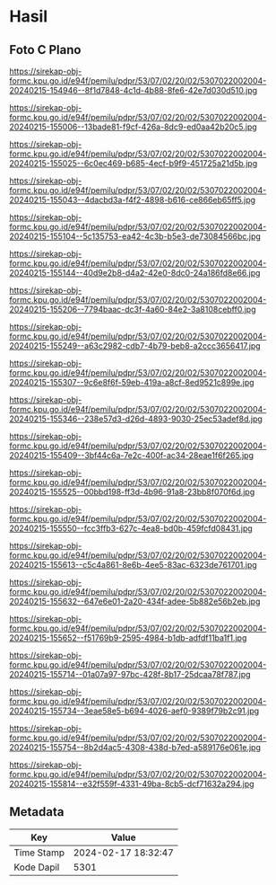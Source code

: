 # Hasil

## Foto C Plano

https://sirekap-obj-formc.kpu.go.id/e94f/pemilu/pdpr/53/07/02/20/02/5307022002004-20240215-154946--8f1d7848-4c1d-4b88-8fe6-42e7d030d510.jpg

https://sirekap-obj-formc.kpu.go.id/e94f/pemilu/pdpr/53/07/02/20/02/5307022002004-20240215-155006--13bade81-f9cf-426a-8dc9-ed0aa42b20c5.jpg

https://sirekap-obj-formc.kpu.go.id/e94f/pemilu/pdpr/53/07/02/20/02/5307022002004-20240215-155025--6c0ec469-b685-4ecf-b9f9-451725a21d5b.jpg

https://sirekap-obj-formc.kpu.go.id/e94f/pemilu/pdpr/53/07/02/20/02/5307022002004-20240215-155043--4dacbd3a-f4f2-4898-b616-ce866eb65ff5.jpg

https://sirekap-obj-formc.kpu.go.id/e94f/pemilu/pdpr/53/07/02/20/02/5307022002004-20240215-155104--5c135753-ea42-4c3b-b5e3-de73084566bc.jpg

https://sirekap-obj-formc.kpu.go.id/e94f/pemilu/pdpr/53/07/02/20/02/5307022002004-20240215-155144--40d9e2b8-d4a2-42e0-8dc0-24a186fd8e66.jpg

https://sirekap-obj-formc.kpu.go.id/e94f/pemilu/pdpr/53/07/02/20/02/5307022002004-20240215-155206--7794baac-dc3f-4a60-84e2-3a8108cebff0.jpg

https://sirekap-obj-formc.kpu.go.id/e94f/pemilu/pdpr/53/07/02/20/02/5307022002004-20240215-155249--a63c2982-cdb7-4b79-beb8-a2ccc3656417.jpg

https://sirekap-obj-formc.kpu.go.id/e94f/pemilu/pdpr/53/07/02/20/02/5307022002004-20240215-155307--9c6e8f6f-59eb-419a-a8cf-8ed9521c899e.jpg

https://sirekap-obj-formc.kpu.go.id/e94f/pemilu/pdpr/53/07/02/20/02/5307022002004-20240215-155346--238e57d3-d26d-4893-9030-25ec53adef8d.jpg

https://sirekap-obj-formc.kpu.go.id/e94f/pemilu/pdpr/53/07/02/20/02/5307022002004-20240215-155409--3bf44c6a-7e2c-400f-ac34-28eae1f6f265.jpg

https://sirekap-obj-formc.kpu.go.id/e94f/pemilu/pdpr/53/07/02/20/02/5307022002004-20240215-155525--00bbd198-ff3d-4b96-91a8-23bb8f070f6d.jpg

https://sirekap-obj-formc.kpu.go.id/e94f/pemilu/pdpr/53/07/02/20/02/5307022002004-20240215-155550--fcc3ffb3-627c-4ea8-bd0b-459fcfd08431.jpg

https://sirekap-obj-formc.kpu.go.id/e94f/pemilu/pdpr/53/07/02/20/02/5307022002004-20240215-155613--c5c4a861-8e6b-4ee5-83ac-6323de761701.jpg

https://sirekap-obj-formc.kpu.go.id/e94f/pemilu/pdpr/53/07/02/20/02/5307022002004-20240215-155632--647e6e01-2a20-434f-adee-5b882e56b2eb.jpg

https://sirekap-obj-formc.kpu.go.id/e94f/pemilu/pdpr/53/07/02/20/02/5307022002004-20240215-155652--f51769b9-2595-4984-b1db-adfdf11ba1f1.jpg

https://sirekap-obj-formc.kpu.go.id/e94f/pemilu/pdpr/53/07/02/20/02/5307022002004-20240215-155714--01a07a97-97bc-428f-8b17-25dcaa78f787.jpg

https://sirekap-obj-formc.kpu.go.id/e94f/pemilu/pdpr/53/07/02/20/02/5307022002004-20240215-155734--3eae58e5-b694-4026-aef0-9389f79b2c91.jpg

https://sirekap-obj-formc.kpu.go.id/e94f/pemilu/pdpr/53/07/02/20/02/5307022002004-20240215-155754--8b2d4ac5-4308-438d-b7ed-a589176e061e.jpg

https://sirekap-obj-formc.kpu.go.id/e94f/pemilu/pdpr/53/07/02/20/02/5307022002004-20240215-155814--e32f559f-4331-49ba-8cb5-dcf71632a294.jpg


## Metadata

| Key        | Value               |
| ---------- | ------------------- |
| Time Stamp | 2024-02-17 18:32:47 |
| Kode Dapil | 5301                |



